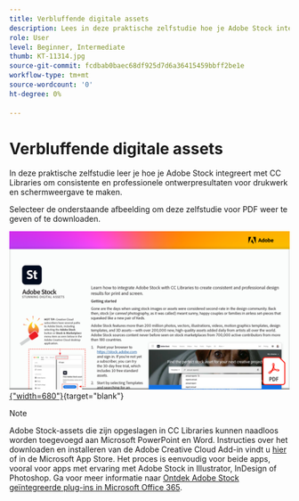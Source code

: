 ```yaml
---
title: Verbluffende digitale assets
description: Lees in deze praktische zelfstudie hoe je Adobe Stock integreert met CC Libraries om consistente en professionele ontwerpresultaten voor drukwerk en schermweergave te maken
role: User
level: Beginner, Intermediate
thumb: KT-11314.jpg
source-git-commit: fcdbab0baec68df925d7d6a36415459bbff2be1e
workflow-type: tm+mt
source-wordcount: '0'
ht-degree: 0%

---
```


# Verbluffende digitale assets

In deze praktische zelfstudie leer je hoe je Adobe Stock integreert met CC Libraries om consistente en professionele ontwerpresultaten voor drukwerk en schermweergave te maken.

Selecteer de onderstaande afbeelding om deze zelfstudie voor PDF weer te geven of te downloaden.

[![Afbeelding van eerste pagina van zelfstudie](assets/Stunningdigitalassets.png){&quot;width=680&quot;}](assets/Stunning-Digital-Assets.pdf){target=&quot;blank&quot;}

>[!NOTE]
>
>Adobe Stock-assets die zijn opgeslagen in CC Libraries kunnen naadloos worden toegevoegd aan Microsoft PowerPoint en Word. Instructies over het downloaden en installeren van de Adobe Creative Cloud Add-in vindt u [hier](https://helpx.adobe.com/creative-cloud/help/libraries-addin-microsoft-office.html) of in de Microsoft App Store. Het proces is eenvoudig voor beide apps, vooral voor apps met ervaring met Adobe Stock in Illustrator, InDesign of Photoshop. Ga voor meer informatie naar [Ontdek Adobe Stock geïntegreerde plug-ins in Microsoft Office 365](https://helpx.adobe.com/stock/help/microsoft-office-plug-ins.html).
